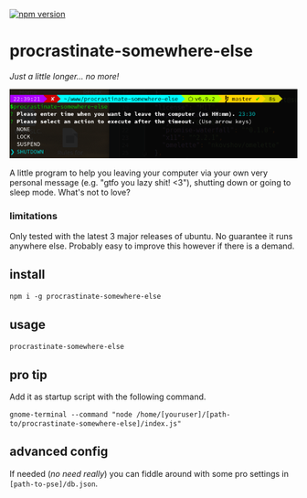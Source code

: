 [![npm version](https://badge.fury.io/js/procrastinate-somewhere-else.svg)](https://badge.fury.io/js/procrastinate-somewhere-else)

# procrastinate-somewhere-else
*Just a little longer... no more!*

![screenshot](screenshot.png)

A little program to help you leaving your computer via your own very personal message (e.g. "gtfo you lazy shit! <3"), shutting down or going to sleep mode. What's not to love?

### limitations
Only tested with the latest 3 major releases of ubuntu. No guarantee it runs anywhere else. Probably easy to improve this however if there is a demand. 

## install
```
npm i -g procrastinate-somewhere-else
```

## usage
```
procrastinate-somewhere-else
```

## pro tip
Add it as startup script with the following command.
```
gnome-terminal --command "node /home/[youruser]/[path-to/procrastinate-somewhere-else]/index.js" 
```

## advanced config
If needed (*no need really*) you can fiddle around with some pro settings in `[path-to-pse]/db.json`.